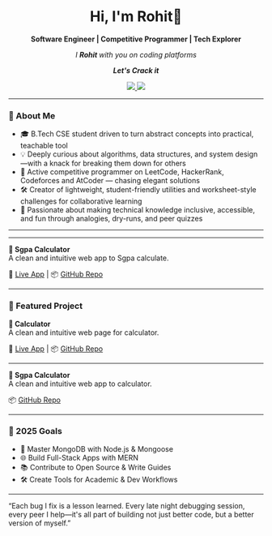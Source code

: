 <h1 align="center">Hi, I'm Rohit👋</h1>
<p align="center"><strong> Software Engineer | Competitive Programmer | Tech Explorer</strong></p>
<p align="center"><em>I <strong> Rohit </strong>with you on coding platforms</em></p>
<p align="center"><em> <strong><i>Let's Crack it</i></strong></em>

<p align="center">
  <a href="https://www.linkedin.com/in/rohit-kumar-329b3030a/">
    <img src="https://img.shields.io/badge/LinkedIn-Connect-blue?style=flat-square&logo=linkedin" />
  </a>
  <a href="mailto:rishi951632@gmail.com">
    <img src="https://img.shields.io/badge/Email-Contact-red?style=flat-square&logo=gmail" />
  </a>
</p>

---

### 🧠 About Me

- 🎓 B.Tech CSE student driven to turn abstract concepts into practical, teachable tool
- 💡 Deeply curious about algorithms, data structures, and system design—with a knack for breaking them down for others
- 🧩 Active competitive programmer on LeetCode, HackerRank, Codeforces and AtCoder —  chasing elegant solutions
- 🛠️ Creator of lightweight, student-friendly utilities and worksheet-style challenges for collaborative learning
- 🤝 Passionate about making technical knowledge inclusive, accessible, and fun through analogies, dry-runs, and peer quizzes
---
---

**🎯 Sgpa Calculator**  
A clean and intuitive web app to Sgpa calculate.

🔗 [Live App](https://rishi7390.github.io/Projects/project2.html) | 📦 [GitHub Repo](https://github.com/Rishi7390/Projects/blob/main/project2.html)

---

### 🌟 Featured Project

**🎯 Calculator**  
A clean and intuitive web page for calculator.

🔗 [Live App](https://rishi7390.github.io/Projects/Calculator.html) | 📦 [GitHub Repo](https://github.com/Rishi7390/Projects/blob/main/Calculator.html)

---

**🎯 Sgpa Calculator**  
A clean and intuitive web app to calculator.

 📦 [GitHub Repo](https://github.com/Rishi7390/python-projects/blob/main/qr.code.advance.py)

---


### 📌 2025 Goals

- 🧠 Master MongoDB with Node.js & Mongoose
- 🌐 Build Full-Stack Apps with MERN
- 📚 Contribute to Open Source & Write Guides
- 🛠 Create Tools for Academic & Dev Workflows

---
“Each bug I fix is a lesson learned. Every late night debugging session, every peer I help—it's all part of building not just better code, but a better version of myself.”
